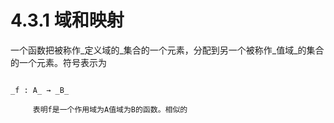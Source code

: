 # 4.3.1 域和映射

一个函数把被称作_定义域的_集合的一个元素，分配到另一个被称作_值域_的集合的一个元素。符号表示为

                                                                                   _f : A_ → _B_      

         表明f是一个作用域为A值域为B的函数。相似的



